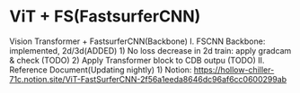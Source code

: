 # ViT + FS(FastsurferCNN)

Vision Transformer + FastsurferCNN(Backbone)
  I. FSCNN Backbone: implemented, 2d/3d(ADDED)
     1) No loss decrease in 2d train: apply gradcam & check (TODO)
     2) Apply Transformer block to CDB outpu (TODO) 
  II. Reference Document(Updating nightly)
     1) Notion: https://hollow-chiller-71c.notion.site/ViT-FastSurferCNN-2f56a1eeda8646dc96af6cc0600299ab
